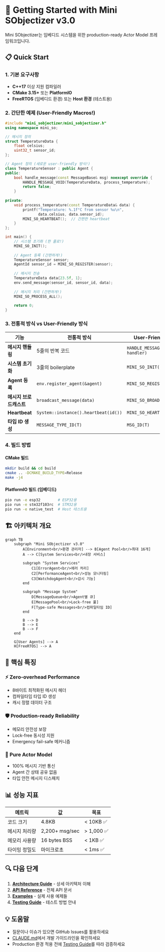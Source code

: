 # 🚀 Getting Started with Mini SObjectizer v3.0

Mini SObjectizer는 임베디드 시스템을 위한 production-ready Actor Model 프레임워크입니다.

## 📋 Quick Start

### 1. 기본 요구사항

- **C++17** 이상 지원 컴파일러
- **CMake 3.15+** 또는 **PlatformIO**
- **FreeRTOS** (임베디드 환경) 또는 **Host 환경** (테스트용)

### 2. 간단한 예제 (User-Friendly Macros!)

```cpp
#include "mini_sobjectizer/mini_sobjectizer.h"
using namespace mini_so;

// 메시지 정의
struct TemperatureData {
    float celsius;
    uint32_t sensor_id;
};

// Agent 정의 (새로운 user-friendly 방식!)
class TemperatureSensor : public Agent {
public:
    bool handle_message(const MessageBase& msg) noexcept override {
        HANDLE_MESSAGE_VOID(TemperatureData, process_temperature);
        return false;
    }
    
private:
    void process_temperature(const TemperatureData& data) {
        printf("Temperature: %.1f°C from sensor %u\n", 
               data.celsius, data.sensor_id);
        MINI_SO_HEARTBEAT();  // 간편한 heartbeat
    }
};

int main() {
    // 시스템 초기화 (한 줄로!)
    MINI_SO_INIT();
    
    // Agent 등록 (간편하게!)
    TemperatureSensor sensor;
    AgentId sensor_id = MINI_SO_REGISTER(sensor);
    
    // 메시지 전송
    TemperatureData data{23.5f, 1};
    env.send_message(sensor_id, sensor_id, data);
    
    // 메시지 처리 (간편하게!)
    MINI_SO_PROCESS_ALL();
    
    return 0;
}
```

### 3. 전통적 방식 vs User-Friendly 방식

| 기능 | 전통적 방식 | User-Friendly 방식 |
|------|-------------|-------------------|
| **메시지 핸들링** | 5줄의 반복 코드 | `HANDLE_MESSAGE(Type, handler)` |
| **시스템 초기화** | 3줄의 boilerplate | `MINI_SO_INIT()` |
| **Agent 등록** | `env.register_agent(&agent)` | `MINI_SO_REGISTER(agent)` |
| **메시지 브로드캐스트** | `broadcast_message(data)` | `MINI_SO_BROADCAST(data)` |
| **Heartbeat** | `System::instance().heartbeat(id())` | `MINI_SO_HEARTBEAT()` |
| **타입 ID 생성** | `MESSAGE_TYPE_ID(T)` | `MSG_ID(T)` |

### 4. 빌드 방법

#### CMake 빌드
```bash
mkdir build && cd build
cmake .. -DCMAKE_BUILD_TYPE=Release
make -j4
```

#### PlatformIO 빌드 (임베디드)
```bash
pio run -e esp32        # ESP32용
pio run -e stm32f103rc  # STM32용
pio run -e native_test  # Host 테스트용
```

## 🏗️ 아키텍처 개요

```mermaid
graph TB
    subgraph "Mini SObjectizer v3.0"
        A[Environment<br/>환경 관리자] --> B[Agent Pool<br/>최대 16개]
        A --> C[System Services<br/>내장 서비스]
        
        subgraph "System Services"
            C1[ErrorAgent<br/>에러 처리]
            C2[PerformanceAgent<br/>성능 모니터링]
            C3[WatchdogAgent<br/>감시 기능]
        end
        
        subgraph "Message System"
            D[MessageQueue<br/>Agent별 큐]
            E[MessagePool<br/>Lock-free 풀]
            F[Type-safe Messages<br/>컴파일타임 ID]
        end
        
        B --> D
        B --> E
        B --> F
    end
    
    G[User Agents] --> A
    H[FreeRTOS] --> A
```

## 🎯 핵심 특징

### ⚡ Zero-overhead Performance
- 8바이트 최적화된 메시지 헤더
- 컴파일타임 타입 ID 생성
- 캐시 정렬 데이터 구조

### 🛡️ Production-ready Reliability
- 메모리 안전성 보장
- Lock-free 동시성 지원
- Emergency fail-safe 메커니즘

### 🔄 Pure Actor Model
- 100% 메시지 기반 통신
- Agent 간 상태 공유 없음
- 타입 안전 메시지 디스패치

## 📊 성능 지표

| 메트릭 | 값 | 목표 |
|--------|-----|------|
| 코드 크기 | 4.8KB | < 10KB ✅ |
| 메시지 처리량 | 2,200+ msg/sec | > 1,000 ✅ |
| 메모리 사용량 | 16 bytes BSS | < 1KB ✅ |
| 타이밍 정밀도 | 마이크로초 | < 1ms ✅ |

## 🔍 다음 단계

1. **[Architecture Guide](ARCHITECTURE.md)** - 상세 아키텍처 이해
2. **[API Reference](API_REFERENCE.md)** - 전체 API 문서
3. **[Examples](../examples/)** - 실제 사용 예제들
4. **[Testing Guide](TESTING.md)** - 테스트 방법 안내

## 💡 도움말

- 질문이나 이슈가 있으면 GitHub Issues를 활용하세요
- [CLAUDE.md](../CLAUDE.md)에서 개발 가이드라인을 확인하세요
- Production 환경 적용 전에 [Testing Guide](TESTING.md)를 따라 검증하세요